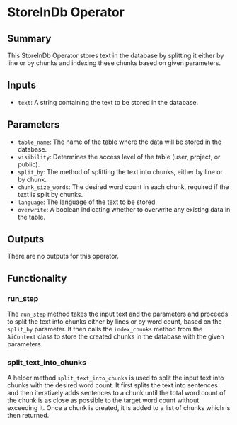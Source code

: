 # StoreInDb Operator

## Summary

This StoreInDb Operator stores text in the database by splitting it either by line or by chunks and indexing these chunks based on given parameters.

## Inputs

- `text`: A string containing the text to be stored in the database.

## Parameters

- `table_name`: The name of the table where the data will be stored in the database.
- `visibility`: Determines the access level of the table (user, project, or public).
- `split_by`: The method of splitting the text into chunks, either by line or by chunk.
- `chunk_size_words`: The desired word count in each chunk, required if the text is split by chunks.
- `language`: The language of the text to be stored.
- `overwrite`: A boolean indicating whether to overwrite any existing data in the table.

## Outputs

There are no outputs for this operator.

## Functionality

### run_step

The `run_step` method takes the input text and the parameters and proceeds to split the text into chunks either by lines or by word count, based on the `split_by` parameter. It then calls the `index_chunks` method from the `AiContext` class to store the created chunks in the database with the given parameters.

### split_text_into_chunks

A helper method `split_text_into_chunks` is used to split the input text into chunks with the desired word count. It first splits the text into sentences and then iteratively adds sentences to a chunk until the total word count of the chunk is as close as possible to the target word count without exceeding it. Once a chunk is created, it is added to a list of chunks which is then returned.
